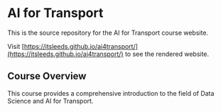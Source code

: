 # AI for Transport

This is the source repository for the AI for Transport course website.

Visit [https://itsleeds.github.io/ai4transport/](https://itsleeds.github.io/ai4transport/) to see the rendered website.

## Course Overview

This course provides a comprehensive introduction to the field of Data Science and AI for Transport.
